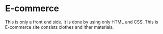 # E-commerce
This is only a front end side. It is done by using only HTML and CSS.
This is E-commerce site consists clothes and ither materials.
